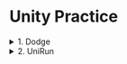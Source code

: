 # Unity Practice


<details markdown="1">

 ------------------------

<summary>1. Dodge</summary>

<details markdown="1">
<summary>목차</summary>

1. [게임 설명](#게임 설명)
2. [method/class](#method/class)

</details>

## 게임 설명

## method/class
 
 
 
 ------------------------
</details>


<details markdown="1">
 ------------------------
<summary>2. UniRun</summary>

1. [method/class](#method/class)

## method/class
 
 
  ------------------------
</details>
